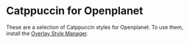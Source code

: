 # Catppuccin for Openplanet
These are a selection of Catppuccin styles for Openplanet. To use them, install the [Overlay Style Manager](https://openplanet.dev/plugin/stylemanager).

